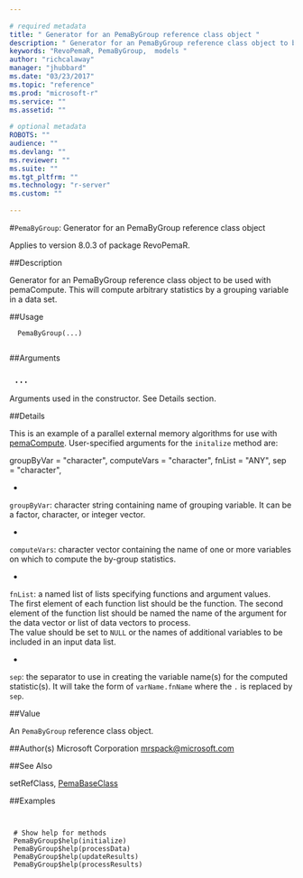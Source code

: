 ```yaml
--- 
 
# required metadata 
title: " Generator for an PemaByGroup reference class object " 
description: " Generator for an PemaByGroup reference class object to be used with pemaCompute. This will compute arbitrary statistics by a grouping variable in a data set. " 
keywords: "RevoPemaR, PemaByGroup,  models " 
author: "richcalaway" 
manager: "jhubbard" 
ms.date: "03/23/2017" 
ms.topic: "reference" 
ms.prod: "microsoft-r" 
ms.service: "" 
ms.assetid: "" 
 
# optional metadata 
ROBOTS: "" 
audience: "" 
ms.devlang: "" 
ms.reviewer: "" 
ms.suite: "" 
ms.tgt_pltfrm: "" 
ms.technology: "r-server" 
ms.custom: "" 
 
--- 
```

 
 
 #`PemaByGroup`:  Generator for an PemaByGroup reference class object 

 Applies to version 8.0.3 of package RevoPemaR.
 
 ##Description
 
Generator for an PemaByGroup reference class object to be used with pemaCompute. This
will compute arbitrary statistics by a grouping variable in a data set.
 
 
 ##Usage

```   
  PemaByGroup(...)
 
```
 
 
 ##Arguments

   
    
 ### ` ...`
  Arguments used in the constructor. See Details section. 
  
 
 
 ##Details
 
This is an example of a parallel external memory algorithms for use with
[pemaCompute](pemaCompute.md). 
 User-specified arguments for the `initalize` method are:

groupByVar = "character", 
computeVars = "character",
fnList = "ANY",
sep = "character",  

* 
 `groupByVar`: character string containing name of grouping variable.  It can be a factor, character,
or integer vector.

* 
 `computeVars`: character vector containing the name of one or more variables on which to compute
the by-group statistics.

* 
 `fnList`: a named list of lists specifying functions and argument values.  
The first element of each function list should be the function. The second element of the function list should be named
 the name of the argument for the data vector or list of data vectors to process.  
 The value should be set to `NULL` or the names of additional variables to be included in an input data list.

* 
 `sep`: the separator to use in creating the variable name(s) for the computed statistic(s).  It will
 take the form of `varName.fnName` where the `.` is replaced by `sep`.


 
 
 ##Value
 
An `PemaByGroup` reference class object.
 
 
 ##Author(s)
 Microsoft Corporation [mrspack@microsoft.com](mrspack@microsoft.com)
 
 
 
 
 ##See Also
 
setRefClass,
[PemaBaseClass](PemaBaseClass.md)
   
 ##Examples

 ```
   
  
  # Show help for methods
  PemaByGroup$help(initialize)
  PemaByGroup$help(processData)
  PemaByGroup$help(updateResults)
  PemaByGroup$help(processResults)
  
 
```
 
 
 
 
